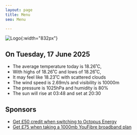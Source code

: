 ```yaml
---
layout: page
title: Menu
seo: Menu

---
```


![Logo](/images/logo.jpg){:width="832px"}

<!-- weather_marker starts -->
## On Tuesday, 17 June 2025

- The average temperature today is 18.26˚C,
- With highs of 18.26˚C and lows of 18.26˚C,
- It may feel like 18.23˚C with scattered clouds
- The wind speed is 2.69m/s and visibility is 10000m
- The pressure is 1025hPa and humidity is 80%
- The sun will rise at 03:48 and set at 20:30

<!-- weather_marker ends -->

## Sponsors

- [Get £50 credit when switching to Octopus Energy](https://bit.ly/3oD1nnS)
- [Get £75 when taking a 1000mb YouFibre broadband plan](https://aklam.io/91zWhU?)
